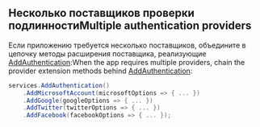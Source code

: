 ## <a name="multiple-authentication-providers"></a><span data-ttu-id="47734-101">Несколько поставщиков проверки подлинности</span><span class="sxs-lookup"><span data-stu-id="47734-101">Multiple authentication providers</span></span>

<span data-ttu-id="47734-102">Если приложению требуется несколько поставщиков, объедините в цепочку методы расширения поставщика, реализующие [AddAuthentication](/dotnet/api/microsoft.extensions.dependencyinjection.authenticationservicecollectionextensions.addauthentication):</span><span class="sxs-lookup"><span data-stu-id="47734-102">When the app requires multiple providers, chain the provider extension methods behind [AddAuthentication](/dotnet/api/microsoft.extensions.dependencyinjection.authenticationservicecollectionextensions.addauthentication):</span></span>

```csharp
services.AddAuthentication()
    .AddMicrosoftAccount(microsoftOptions => { ... })
    .AddGoogle(googleOptions => { ... })
    .AddTwitter(twitterOptions => { ... })
    .AddFacebook(facebookOptions => { ... });
```
